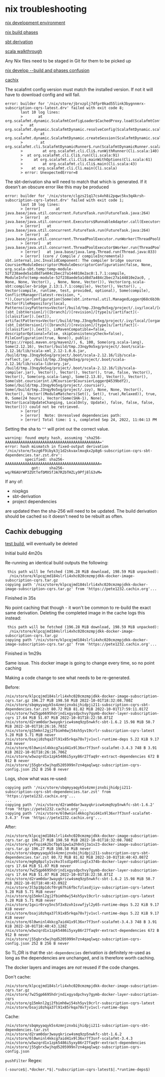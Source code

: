 # nix troubleshooting

[nix development environment](https://nixos.wiki/wiki/Development_environment_with_nix-shell)

[nix build phases](https://nixos.org/manual/nixpkgs/stable/#sec-stdenv-phases)

[sbt derivation](https://github.com/zaninime/sbt-derivation)

[scala walkthrough](https://github.com/gvolpe/sbt-nix.g8#docker-images)

Any Nix files need to be staged in Git for them to be picked up

[nix develop --build and phases confusion](https://github.com/NixOS/nix/issues/6202)

[cachix](https://app.cachix.org/cache/pete1232)

The scalafmt config version must match the installed version. If not it will have to download config and will fail.

```text
error: builder for '/nix/store/jbrxzplj7dfpr0kad55link3bygnnmrx-subscription-cqrs-latest.drv' failed with exit code 8;
       last 10 log lines:
       >       at org.scalafmt.dynamic.ScalafmtConfigLoader$CachedProxy.load(ScalafmtConfigLoader.scala:70)
       >   at org.scalafmt.dynamic.ScalafmtDynamic.resolveConfig(ScalafmtDynamic.scala:53)
       >        at org.scalafmt.dynamic.ScalafmtDynamic.createSession(ScalafmtDynamic.scala:47)
       >        at org.scalafmt.cli.ScalafmtDynamicRunner$.run(ScalafmtDynamicRunner.scala:29)
       >         at org.scalafmt.cli.Cli$.runWithRunner(Cli.scala:140)
       >  at org.scalafmt.cli.Cli$.run(Cli.scala:91)
       >     at org.scalafmt.cli.Cli$.mainWithOptions(Cli.scala:61)
       >         at org.scalafmt.cli.Cli$.main(Cli.scala:43)
       >    at org.scalafmt.cli.Cli.main(Cli.scala)
       > error: UnexpectedError=8
```

The sbt-derivation sha will need to match that which is generated. If it doesn't an obscure error like this may be produced

```text
error: builder for '/nix/store/clgzs21q17cs4vh8i2pqwc5kv3q4krsh-subscription-cqrs-latest.drv' failed with exit code 1;
       last 10 log lines:
       > [error]       at java.base/java.util.concurrent.FutureTask.run(FutureTask.java:264)
       > [error]  at java.base/java.util.concurrent.Executors$RunnableAdapter.call(Executors.java:539)
       > [error]   at java.base/java.util.concurrent.FutureTask.run(FutureTask.java:264)
       > [error]  at java.base/java.util.concurrent.ThreadPoolExecutor.runWorker(ThreadPoolExecutor.java:1136)
       > [error]   at java.base/java.util.concurrent.ThreadPoolExecutor$Worker.run(ThreadPoolExecutor.java:635)
       > [error]   at java.base/java.lang.Thread.run(Thread.java:833)
       > [error] (core / Compile / compileIncremental) sbt.internal.inc.InvalidComponent: The compiler bridge sources CoursierModuleDescriptor(ModuleDescriptorConfiguration(false, None, org.scala-sbt.temp:temp-module-52f238aede5a1d8d7a484c2bec27a144810e2ac0:1.7.1:compile, ModuleInfo(temp-module-52f238aede5a1d8d7a484c2bec27a144810e2ac0, , None, None, Vector(), , None, None, Vector()), Vector(org.scala-sbt:compiler-bridge_2.13:1.7.1:compile), Vector(), Vector(), , Vector(compile, runtime, test, provided, optional), Some(compile), ConflictManager(latest-revision, *, *)),CoursierConfiguration(Some(sbt.internal.util.ManagedLogger@68c6b30a), Vector(FileRepository(local, Patterns(ivyPatterns=Vector(/build/tmp.J3nqy9o5xg/project/.ivy/local/[organisation]/[module]/(scala_[scalaVersion]/)(sbt_[sbtVersion]/)([branch]/)[revision]/[type]s/[artifact](-[classifier]).[ext]), artifactPatterns=Vector(/build/tmp.J3nqy9o5xg/project/.ivy/local/[organisation]/[module]/(scala_[scalaVersion]/)(sbt_[sbtVersion]/)([branch]/)[revision]/[type]s/[artifact](-[classifier]).[ext]), isMavenCompatible=false, descriptorOptional=false, skipConsistencyCheck=false), FileConfiguration(true, None)), public: https://repo1.maven.org/maven2/), 6, 100, Some(org.scala-lang), Some(2.12.16), Vector(/build/tmp.J3nqy9o5xg/project/.boot/scala-2.12.16/lib/scala-xml_2.12-1.0.6.jar, /build/tmp.J3nqy9o5xg/project/.boot/scala-2.12.16/lib/scala-reflect.jar, /build/tmp.J3nqy9o5xg/project/.boot/scala-2.12.16/lib/scala-library.jar, /build/tmp.J3nqy9o5xg/project/.boot/scala-2.12.16/lib/scala-compiler.jar), Vector(), Vector(), Vector(), true, false, Vector(), Vector(), Some(org.scala-lang), Some(2.13.8), Vector(), Vector(), Some(sbt.coursierint.LMCoursier$CoursierLogger@4539bdf2), Some(/build/tmp.J3nqy9o5xg/project/.coursier), Some(/build/tmp.J3nqy9o5xg/project/.ivy), None, None, Vector(), Vector(), Vector((ModuleMatchers(Set(), Set(), true),Relaxed)), true, 0, Some(24 hours), Vector(Some(SHA-1), None), Vector(LocalUpdateChanging, LocalOnly, Update), false, false, false, Vector())) could not be retrieved.
       > [error]
       > [error]  Note: Unresolved dependencies path:
       > [error] Total time: 1 s, completed Sep 24, 2022, 11:04:13 PM
```

Setting the sha to `""` will print out the correct value.

```text
warning: found empty hash, assuming 'sha256-AAAAAAAAAAAAAAAAAAAAAAAAAAAAAAAAAAAAAAAAAAA='
error: hash mismatch in fixed-output derivation '/nix/store/5xzg6f9ibyk3j1d2skvaxlmxqkx2p8g6-subscription-cqrs-sbt-dependencies.tar.zst.drv':
         specified: sha256-AAAAAAAAAAAAAAAAAAAAAAAAAAAAAAAAAAAAAAAAAAA=
            got:    sha256-wq/R6AUrWP3ZUtTefbMXSfJA7R2bTHZLy9Pfj8lG3vM=
```

If any of:

- nixpkgs
- sbt-derivation
- project dependencies

are updated then the sha-256 will need to be updated. The build derivation should be cached so it doesn't need to be rebuilt as often.

## Cachix debugging

[test build](https://github.com/Pete1232/subscription-cqrs/actions/runs/3165661727), will eventually be deleted

Initial build 4m20s

Re-running an identical build outputs the following:

```text
 this path will be fetched (196.28 MiB download, 198.59 MiB unpacked):
  /nix/store/klpcqjmd184slrli4xhc020cmzmpjdkk-docker-image-subscription-cqrs.tar.gz
copying path '/nix/store/klpcqjmd184slrli4xhc020cmzmpjdkk-docker-image-subscription-cqrs.tar.gz' from 'https://pete1232.cachix.org'...
```

Finished in 35s

No point caching that though - it won't be common to re-build the exact same derivation. Deleting the completed image in the cache logs this instead:

```text
 this path will be fetched (196.28 MiB download, 198.59 MiB unpacked):
  /nix/store/klpcqjmd184slrli4xhc020cmzmpjdkk-docker-image-subscription-cqrs.tar.gz
copying path '/nix/store/klpcqjmd184slrli4xhc020cmzmpjdkk-docker-image-subscription-cqrs.tar.gz' from 'https://pete1232.cachix.org'...
```

Finished in 1m29s

Same issue. This docker image is going to change every time, so no point caching

Making a code change to see what needs to be re-generated.

Before:

```text
/nix/store/klpcqjmd184slrli4xhc020cmzmpjdkk-docker-image-subscription-cqrs.tar.gz 196.27 MiB 198.58 MiB 2022-10-01T18:32:08.780Z 
/nix/store/sbqmyyaqyk5s4zmnjznxbijhidpji211-subscription-cqrs-sbt-dependencies.tar.zst 80.72 MiB 81.82 MiB 2022-10-01T17:59:11.017Z 
/nix/store/7w25gp6695hdrjndixgysdpchvy7gymb-docker-layer-subscription-cqrs 17.64 MiB 51.07 MiB 2022-10-01T18:22:58.871Z 
/nix/store/d2ram0dar3wayqkricw4smq9zp5nwkfc-sbt-1.6.2 15.98 MiB 50.7 MiB 2022-10-01T18:26:16.703Z 
/nix/store/g15mknl2gj2fbimh6wj54sh5yv19crlr-subscription-cqrs-latest 5.28 MiB 5.71 MiB never 
/nix/store/bsaji0zhqa37l91x85rkqa78v7jv1vcl-runtime-deps 5.22 KiB 9.17 KiB never 
/nix/store/6l0wninl4kkcg7aid41x9l36xr7f3snf-scalafmt-3.4.3 748 B 3.91 KiB 2022-10-01T18:26:16.706Z 
/nix/store/w5wzqrd1x1zpk5486i5yxy86r27faq9r-extract-dependencies 672 B 912 B never 
/nix/store/j55gbrx5wjhqd5205999n7zn4qaqlwqz-subscription-cqrs-config.json 252 B 256 B never
```

Logs, show what was re-used:

```text
copying path '/nix/store/sbqmyyaqyk5s4zmnjznxbijhidpji211-subscription-cqrs-sbt-dependencies.tar.zst' from 'https://pete1232.cachix.org'...
...
copying path '/nix/store/d2ram0dar3wayqkricw4smq9zp5nwkfc-sbt-1.6.2' from 'https://pete1232.cachix.org'...
copying path '/nix/store/6l0wninl4kkcg7aid41x9l36xr7f3snf-scalafmt-3.4.3' from 'https://pete1232.cachix.org'...
```

After:

```text
/nix/store/klpcqjmd184slrli4xhc020cmzmpjdkk-docker-image-subscription-cqrs.tar.gz 196.27 MiB 198.58 MiB 2022-10-01T18:32:08.780Z 
/nix/store/yvfnpimk2bcfbp51pw1a2h0n5j3a1v23-docker-image-subscription-cqrs.tar.gz 196.27 MiB 198.58 MiB never 
/nix/store/sbqmyyaqyk5s4zmnjznxbijhidpji211-subscription-cqrs-sbt-dependencies.tar.zst 80.72 MiB 81.82 MiB 2022-10-01T18:40:43.087Z 
/nix/store/mg0g8pzly1vzkv3lsd1p49livglx374b-docker-layer-subscription-cqrs 17.64 MiB 51.07 MiB never 
/nix/store/7w25gp6695hdrjndixgysdpchvy7gymb-docker-layer-subscription-cqrs 17.64 MiB 51.07 MiB 2022-10-01T18:22:58.871Z 
/nix/store/d2ram0dar3wayqkricw4smq9zp5nwkfc-sbt-1.6.2 15.98 MiB 50.7 MiB 2022-10-01T18:40:43.092Z 
/nix/store/3l5p18p1dcf0rg67hi6fbcfzlasdjiyv-subscription-cqrs-latest 5.28 MiB 5.71 MiB never 
/nix/store/g15mknl2gj2fbimh6wj54sh5yv19crlr-subscription-cqrs-latest 5.28 MiB 5.71 MiB never 
/nix/store/1gxir0rvy5nc5f3x8zxh1svwfjyl2y65-runtime-deps 5.22 KiB 9.17 KiB never 
/nix/store/bsaji0zhqa37l91x85rkqa78v7jv1vcl-runtime-deps 5.22 KiB 9.17 KiB never 
/nix/store/6l0wninl4kkcg7aid41x9l36xr7f3snf-scalafmt-3.4.3 748 B 3.91 KiB 2022-10-01T18:40:43.128Z 
/nix/store/w5wzqrd1x1zpk5486i5yxy86r27faq9r-extract-dependencies 672 B 912 B never 
/nix/store/j55gbrx5wjhqd5205999n7zn4qaqlwqz-subscription-cqrs-config.json 252 B 256 B never
```

So TL;DR is that the `sbt-dependencies` derivation _is_ definitely re-used as long as the dependencies are unchanged, and is therefore worth caching.

The docker layers and images are _not_ reused if the code changes.

Don't cache:

```text
/nix/store/klpcqjmd184slrli4xhc020cmzmpjdkk-docker-image-subscription-cqrs.tar.gz
/nix/store/7w25gp6695hdrjndixgysdpchvy7gymb-docker-layer-subscription-cqrs
/nix/store/g15mknl2gj2fbimh6wj54sh5yv19crlr-subscription-cqrs-latest
/nix/store/bsaji0zhqa37l91x85rkqa78v7jv1vcl-runtime-deps
```

Cache:

```text
/nix/store/sbqmyyaqyk5s4zmnjznxbijhidpji211-subscription-cqrs-sbt-dependencies.tar.zst
/nix/store/d2ram0dar3wayqkricw4smq9zp5nwkfc-sbt-1.6.2
/nix/store/6l0wninl4kkcg7aid41x9l36xr7f3snf-scalafmt-3.4.3
/nix/store/w5wzqrd1x1zpk5486i5yxy86r27faq9r-extract-dependencies
/nix/store/j55gbrx5wjhqd5205999n7zn4qaqlwqz-subscription-cqrs-config.json
```

`pushFilter` Regex:

```text
(-source$|.*docker.*$|.*subscription-cqrs-latest$|.*runtime-deps$)
```
